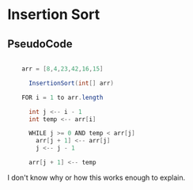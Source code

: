 # Insertion Sort

## PseudoCode

```java

    arr = [8,4,23,42,16,15]

      InsertionSort(int[] arr)

    FOR i = 1 to arr.length

      int j <-- i - 1
      int temp <-- arr[i]

      WHILE j >= 0 AND temp < arr[j]
        arr[j + 1] <-- arr[j]
        j <-- j - 1

      arr[j + 1] <-- temp
```

I don't know why or how this works enough to explain.






